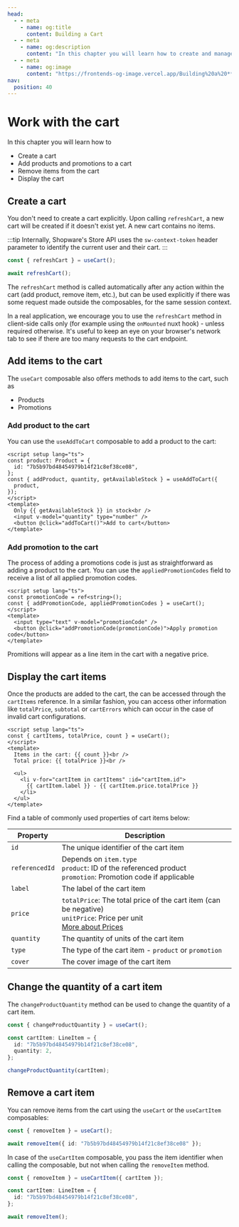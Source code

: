 ```yaml
---
head:
  - - meta
    - name: og:title
      content: Building a Cart
  - - meta
    - name: og:description
      content: "In this chapter you will learn how to create and manage a cart."
  - - meta
    - name: og:image
      content: "https://frontends-og-image.vercel.app/Building%20a%20**Cart**.png?fontSize=150px"
nav:
  position: 40
---
```


# Work with the cart

In this chapter you will learn how to

- Create a cart
- Add products and promotions to a cart
- Remove items from the cart
- Display the cart

## Create a cart

You don't need to create a cart explicitly. Upon calling `refreshCart`, a new cart will be created if it doesn't exist yet. A new cart contains no items.

:::tip
Internally, Shopware's Store API uses the `sw-context-token` header parameter to identify the current user and their cart.
:::

```ts
const { refreshCart } = useCart();

await refreshCart();
```

The `refreshCart` method is called automatically after any action within the cart (add product, remove item, etc.), but can be used explicitly if there was some request made outside the composables, for the same session context.

In a real application, we encourage you to use the `refreshCart` method in client-side calls only (for example using the `onMounted` nuxt hook) - unless required otherwise. It's useful to keep an eye on your browser's network tab to see if there are too many requests to the cart endpoint.

## Add items to the cart

The `useCart` composable also offers methods to add items to the cart, such as

- Products
- Promotions

### Add product to the cart

You can use the `useAddToCart` composable to add a product to the cart:

```vue
<script setup lang="ts">
const product: Product = {
  id: "7b5b97bd48454979b14f21c8ef38ce08",
};
const { addProduct, quantity, getAvailableStock } = useAddToCart({
  product,
});
</script>
<template>
  Only {{ getAvailableStock }} in stock<br />
  <input v-model="quantity" type="number" />
  <button @click="addToCart()">Add to cart</button>
</template>
```

### Add promotion to the cart

The process of adding a promotions code is just as straightforward as adding a product to the cart. You can use the `appliedPromotionCodes` field to receive a list of all applied promotion codes.

```vue
<script setup lang="ts">
const promotionCode = ref<string>();
const { addPromotionCode, appliedPromotionCodes } = useCart();
</script>
<template>
  <input type="text" v-model="promotionCode" />
  <button @click="addPromotionCode(promotionCode)">Apply promotion code</button>
</template>
```

Promitions will appear as a line item in the cart with a negative price.

## Display the cart items

Once the products are added to the cart, the can be accessed through the `cartItems` reference. In a similar fashion, you can access other information like `totalPrice`, `subtotal` or `cartErrors` which can occur in the case of invalid cart configurations.

```vue
<script setup lang="ts">
const { cartItems, totalPrice, count } = useCart();
</script>
<template>
  Items in the cart: {{ count }}<br />
  Total price: {{ totalPrice }}<br />

  <ul>
    <li v-for="cartItem in cartItems" :id="cartItem.id">
      {{ cartItem.label }} - {{ cartItem.price.totalPrice }}
    </li>
  </ul>
</template>
```

Find a table of commonly used properties of cart items below:

| Property       | Description                                                                                                                         |
| -------------- | ----------------------------------------------------------------------------------------------------------------------------------- |
| `id`           | The unique identifier of the cart item                                                                                              |
| `referencedId` | Depends on `item.type`<br>`product`: ID of the referenced product<br>`promotion`: Promotion code if applicable                      |
| `label`        | The label of the cart item                                                                                                          |
| `price`        | `totalPrice`: The total price of the cart item (can be negative)<br>`unitPrice`: Price per unit<br>[More about Prices](./prices.md) |
| `quantity`     | The quantity of units of the cart item                                                                                              |
| `type`         | The type of the cart item - `product` or `promotion`                                                                                |
| `cover`        | The cover image of the cart item                                                                                                    |

## Change the quantity of a cart item

The `changeProductQuantity` method can be used to change the quantity of a cart item.

```ts
const { changeProductQuantity } = useCart();

const cartItem: LineItem = {
  id: "7b5b97bd48454979b14f21c8ef38ce08",
  quantity: 2,
};

changeProductQuantity(cartItem);
```

## Remove a cart item

You can remove items from the cart using the `useCart` or the `useCartItem` composables:

```ts
const { removeItem } = useCart();

await removeItem({ id: "7b5b97bd48454979b14f21c8ef38ce08" });
```

In case of the `useCartItem` composable, you pass the item identifier when calling the composable, but not when calling the `removeItem` method.

```ts
const { removeItem } = useCartItem({ cartItem });

const cartItem: LineItem = {
  id: "7b5b97bd48454979b14f21c8ef38ce08",
};

await removeItem();
```

